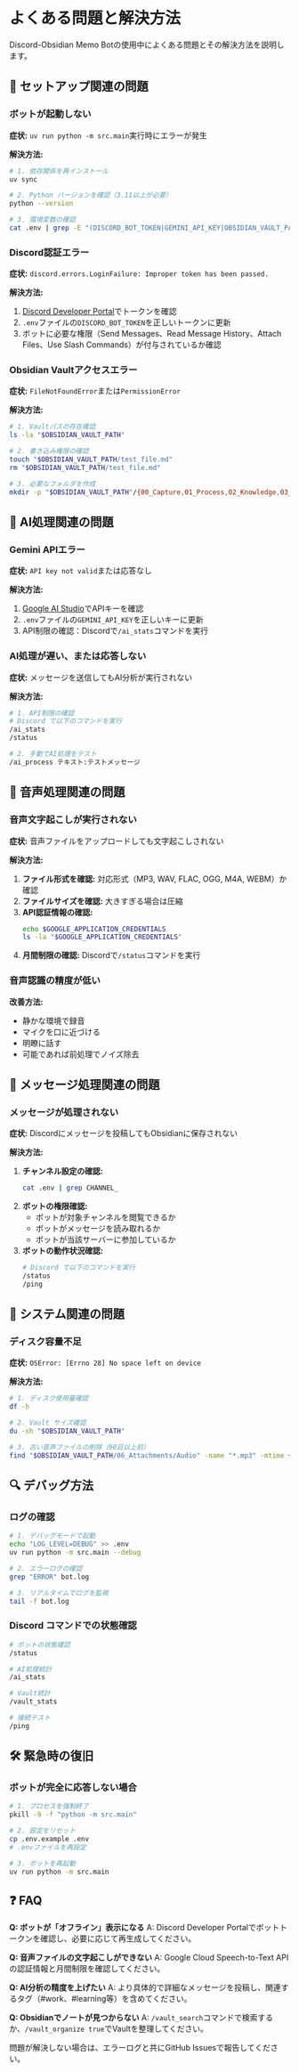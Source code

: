# よくある問題と解決方法

Discord-Obsidian Memo Botの使用中によくある問題とその解決方法を説明します。

## 🚀 セットアップ関連の問題

### ボットが起動しない

**症状:** `uv run python -m src.main`実行時にエラーが発生

**解決方法:**
```bash
# 1. 依存関係を再インストール
uv sync

# 2. Python バージョンを確認（3.11以上が必要）
python --version

# 3. 環境変数の確認
cat .env | grep -E "(DISCORD_BOT_TOKEN|GEMINI_API_KEY|OBSIDIAN_VAULT_PATH)"
```

### Discord認証エラー

**症状:** `discord.errors.LoginFailure: Improper token has been passed.`

**解決方法:**
1. [Discord Developer Portal](https://discord.com/developers/applications)でトークンを確認
2. `.env`ファイルの`DISCORD_BOT_TOKEN`を正しいトークンに更新
3. ボットに必要な権限（Send Messages、Read Message History、Attach Files、Use Slash Commands）が付与されているか確認

### Obsidian Vaultアクセスエラー

**症状:** `FileNotFoundError`または`PermissionError`

**解決方法:**
```bash
# 1. Vaultパスの存在確認
ls -la "$OBSIDIAN_VAULT_PATH"

# 2. 書き込み権限の確認
touch "$OBSIDIAN_VAULT_PATH/test_file.md"
rm "$OBSIDIAN_VAULT_PATH/test_file.md"

# 3. 必要なフォルダを作成
mkdir -p "$OBSIDIAN_VAULT_PATH"/{00_Capture,01_Process,02_Knowledge,03_Projects,04_Life,05_Resources,99_Meta}
```

## 🤖 AI処理関連の問題

### Gemini APIエラー

**症状:** `API key not valid`または応答なし

**解決方法:**
1. [Google AI Studio](https://aistudio.google.com/)でAPIキーを確認
2. `.env`ファイルの`GEMINI_API_KEY`を正しいキーに更新
3. API制限の確認：Discordで`/ai_stats`コマンドを実行

### AI処理が遅い、または応答しない

**症状:** メッセージを送信してもAI分析が実行されない

**解決方法:**
```bash
# 1. API制限の確認
# Discord で以下のコマンドを実行
/ai_stats
/status

# 2. 手動でAI処理をテスト
/ai_process テキスト:テストメッセージ
```

## 🎤 音声処理関連の問題

### 音声文字起こしが実行されない

**症状:** 音声ファイルをアップロードしても文字起こしされない

**解決方法:**
1. **ファイル形式を確認:** 対応形式（MP3, WAV, FLAC, OGG, M4A, WEBM）か確認
2. **ファイルサイズを確認:** 大きすぎる場合は圧縮
3. **API認証情報の確認:**
   ```bash
   echo $GOOGLE_APPLICATION_CREDENTIALS
   ls -la "$GOOGLE_APPLICATION_CREDENTIALS"
   ```
4. **月間制限の確認:** Discordで`/status`コマンドを実行

### 音声認識の精度が低い

**改善方法:**
- 静かな環境で録音
- マイクを口に近づける
- 明瞭に話す
- 可能であれば前処理でノイズ除去

## 📝 メッセージ処理関連の問題

### メッセージが処理されない

**症状:** Discordにメッセージを投稿してもObsidianに保存されない

**解決方法:**
1. **チャンネル設定の確認:**
   ```bash
   cat .env | grep CHANNEL_
   ```
2. **ボットの権限確認:**
   - ボットが対象チャンネルを閲覧できるか
   - ボットがメッセージを読み取れるか
   - ボットが当該サーバーに参加しているか
3. **ボットの動作状況確認:**
   ```bash
   # Discord で以下のコマンドを実行
   /status
   /ping
   ```

## 🔧 システム関連の問題

### ディスク容量不足

**症状:** `OSError: [Errno 28] No space left on device`

**解決方法:**
```bash
# 1. ディスク使用量確認
df -h

# 2. Vault サイズ確認
du -sh "$OBSIDIAN_VAULT_PATH"

# 3. 古い音声ファイルの削除（90日以上前）
find "$OBSIDIAN_VAULT_PATH/06_Attachments/Audio" -name "*.mp3" -mtime +90 -delete
```

## 🔍 デバッグ方法

### ログの確認

```bash
# 1. デバッグモードで起動
echo "LOG_LEVEL=DEBUG" >> .env
uv run python -m src.main --debug

# 2. エラーログの確認
grep "ERROR" bot.log

# 3. リアルタイムでログを監視
tail -f bot.log
```

### Discord コマンドでの状態確認

```bash
# ボットの状態確認
/status

# AI処理統計
/ai_stats

# Vault統計
/vault_stats

# 接続テスト
/ping
```

## 🛠️ 緊急時の復旧

### ボットが完全に応答しない場合

```bash
# 1. プロセスを強制終了
pkill -9 -f "python -m src.main"

# 2. 設定をリセット
cp .env.example .env
# .envファイルを再設定

# 3. ボットを再起動
uv run python -m src.main
```

## ❓ FAQ

**Q: ボットが「オフライン」表示になる**
A: Discord Developer Portalでボットトークンを確認し、必要に応じて再生成してください。

**Q: 音声ファイルの文字起こしができない**
A: Google Cloud Speech-to-Text APIの認証情報と月間制限を確認してください。

**Q: AI分析の精度を上げたい**
A: より具体的で詳細なメッセージを投稿し、関連するタグ（#work、#learning等）を含めてください。

**Q: Obsidianでノートが見つからない**
A: `/vault_search`コマンドで検索するか、`/vault_organize true`でVaultを整理してください。

問題が解決しない場合は、エラーログと共にGitHub Issuesで報告してください。
